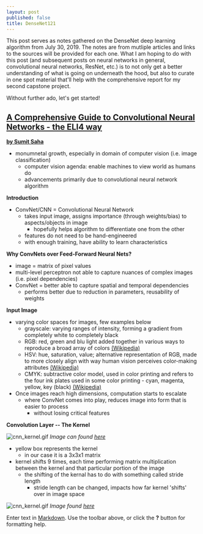 ```yaml
---
layout: post
published: false
title: DenseNet121
---
```

This post serves as notes gathered on the DenseNet deep learning algorithm from July 30, 2019. The notes are from mutliple articles and links to the sources will be provided for each one. What I am hoping to do with this post (and subsequent posts on neural networks in general, convolutional neural networks, ResNet, etc.) is to not only get a better understanding of what is going on underneath the hood, but also to curate in one spot material that'll help with the comprehensive report for my second capstone project. 

Without further ado, let's get started!

## [A Comprehensive Guide to Convolutional Neural Networks - the ELI4 way](https://towardsdatascience.com/a-comprehensive-guide-to-convolutional-neural-networks-the-eli5-way-3bd2b1164a53)
__[by Sumit Saha](https://towardsdatascience.com/@_sumitsaha_)__
- monumnetal growth, especially in domain of computer vision (i.e. image classification)
	- computer vision agenda: enable machines to view world as humans do
    - advancements primarily due to convolutional neural network algorithm

__Introduction__
- ConvNet/CNN = Convolutional Neural Network
	- takes input image, assigns importance (through weights/bias) to aspects/objects in image
    	- hopefully helps algorithm to differentiate one from the other
    - features do not need to be hand-engineered
    - with enough training, have ability to learn characteristics

__Why ConvNets over Feed-Forward Neural Nets?__
- image = matrix of pixel values
- multi-level perceptron not able to capture nuances of complex images (i.e. pixel dependencies)
- ConvNet = better able to capture spatial and temporal dependencies
	- performs better due to reduction in parameters, reusability of weights

__Input Image__
- varying color spaces for images, few examples below
	- grayscale: varying ranges of intensity, forming a gradient from completely white to completely black
    - RGB: red, green and blu light added together in various ways to reproduce a broad array of colors [(Wikipedia)](https://en.wikipedia.org/wiki/RGB_color_model)
    - HSV: hue, saturation, value; alternative representation of RGB, made to more closely align with way human vision perceives color-making attributes [(Wikipedia)](https://en.wikipedia.org/wiki/HSL_and_HSV)
    - CMYK: subtractive color model, used in color printing and refers to the four ink plates used in some color printing - cyan, magenta, yellow, key (black) [(Wikipedia)](https://en.wikipedia.org/wiki/CMYK_color_model)
- Once images reach high dimensions, computation starts to escalate
	- where ConvNet comes into play, reduces image into form that is easier to process
    	- without losing critical features
        
__Convolution Layer -- The Kernel__


![cnn_kernel.gif]({{site.baseurl}}/img/cnn_kernel.gif)
_Image can found [here](https://images.app.goo.gl/HswakXMjdsMwWuAU6)_

- yellow box represents the kernel
	- in our case it is a 3x3x1 matrix
- kernel shifts 9 times, each time performing matrix multiplication between the kernel and that particular portion of the image
	- the shifting of the kernal has to do with something called stride length
    	- stride length can be changed, impacts how far kernel 'shifts' over in image space


![cnn_kernel.gif]({{site.baseurl}}/img/cnn_1.gif)
_Image found [here](https://www.researchgate.net/post/How_will_channels_RGB_effect_convolutional_neural_network)_



Enter text in [Markdown](http://daringfireball.net/projects/markdown/). Use the toolbar above, or click the **?** button for formatting help.
